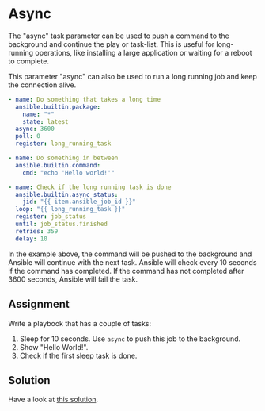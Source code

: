 # Async

The "async" task parameter can be used to push a command to the background and continue the play or task-list. This is useful for long-running operations, like installing a large application or waiting for a reboot to complete.

This parameter "async" can also be used to run a long running job and keep the connection alive.

```yaml
- name: Do something that takes a long time
  ansible.builtin.package:
    name: "*"
    state: latest
  async: 3600
  poll: 0
  register: long_running_task

- name: Do something in between
  ansible.builtin.command:
    cmd: "echo 'Hello world!'"

- name: Check if the long running task is done
  ansible.builtin.async_status:
    jid: "{{ item.ansible_job_id }}"
  loop: "{{ long_running_task }}"
  register: job_status
  until: job_status.finished
  retries: 359
  delay: 10
```

In the example above, the command will be pushed to the background and Ansible will continue with the next task. Ansible will check every 10 seconds if the command has completed. If the command has not completed after 3600 seconds, Ansible will fail the task.

## Assignment

Write a playbook that has a couple of tasks:

1. Sleep for 10 seconds. Use `async` to push this job to the background.
2. Show "Hello World!".
3. Check if the first sleep task is done.

## Solution

Have a look at [this solution](https://github.com/robertdebock/learn-ansible-solutions/blob/master/async/).
